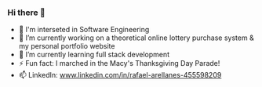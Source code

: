 ### Hi there 👋

- 👀 I'm interseted in Software Engineering
- 🔭 I’m currently working on a theoretical online lottery purchase system & my personal portfolio website
- 🌱 I’m currently learning full stack development
- ⚡ Fun fact: I marched in the Macy's Thanksgiving Day Parade!
- 📫 LinkedIn: www.linkedin.com/in/rafael-arellanes-455598209 
